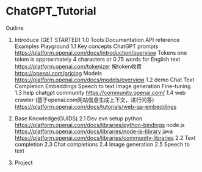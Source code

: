 # ChatGPT_Tutorial

Outline
1. Introduce (GET STARTED)
    1.0 Tools
        Documentation 
        API reference 
        Examples 
        Playground
    1.1 Key concepts
        ChatGPT
        prompts
            https://platform.openai.com/docs/introduction/overview
        Tokens
            one token is approximately 4 characters or 0.75 words for English text
            https://platform.openai.com/tokenizer
            按token收费
            https://openai.com/pricing
        Models
            https://platform.openai.com/docs/models/overview
    1.2 demo
        Chat
        Text Completion
        Embeddings
        Speech to text
        Image generation
        Fine-tuning
    1.3 help
        chatgpt
        community
            https://community.openai.com/
    1.4 web crawler (基于openai.com网站信息生成上下文，进行问答)
        https://platform.openai.com/docs/tutorials/web-qa-embeddings
        
2. Base Knowledge(GUIDS)
    2.1 Dev evn setup
        python
            https://platform.openai.com/docs/libraries/python-bindings
        node.js
            https://platform.openai.com/docs/libraries/node-js-library
        java
            https://platform.openai.com/docs/libraries/community-libraries
    2.2 Text completion
    2.3 Chat completions
    2.4 Image generation
    2.5 Speech to text
3. Project
